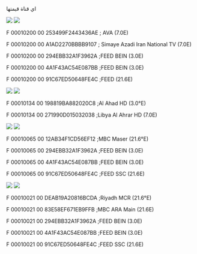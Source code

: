 اي قناة قيمتها 

![](https://img.shields.io/badge/SID-1-red) ![](https://img.shields.io/badge/VPID-512-green) 

F 00010200 00 253499F2443436AE ; AVA (7.0E)

F 00010200 00 A1AD2270BBBB9107 ; Simaye Azadi Iran National TV (7.0E)

F 00010200 00 294EBB32A1F3962A ;FEED BEIN (3.0E)

F 00010200 00 4A1F43AC54E087BB ;FEED BEIN (3.0E)

F 00010200 00 91C67ED50648FE4C ;FEED (21.6E)

![](https://img.shields.io/badge/SID-1-red) ![](https://img.shields.io/badge/VPID-308-green) 

F 00010134 00 198819BA882020C8 ;Al Ahad HD (3.0°E)

F 00010134 00 271990D015032038 ;Libya Al Ahrar HD (7.0E)

![](https://img.shields.io/badge/SID-1-red) ![](https://img.shields.io/badge/VPID-101-green)

F 00010065 00 12AB34F1CD56EF12 ;MBC Maser (21.6°E)

F 00010065 00 294EBB32A1F3962A ;FEED BEIN (3.0E)

F 00010065 00 4A1F43AC54E087BB ;FEED BEIN (3.0E)

F 00010065 00 91C67ED50648FE4C ;FEED SSC (21.6E)

![](https://img.shields.io/badge/SID-1-red) ![](https://img.shields.io/badge/VPID-33-green)

F 00010021 00 DEAB19A20816BCDA ;Riyadh MCR (21.6°E)

F 00010021 00 83E58EF671EB9FFB ;MBC ARA Main (21.6E)

F 00010021 00 294EBB32A1F3962A ;FEED BEIN (3.0E)

F 00010021 00 4A1F43AC54E087BB ;FEED BEIN (3.0E)

F 00010021 00 91C67ED50648FE4C ;FEED SSC (21.6E)
